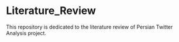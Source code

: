 # Literature_Review
This repository is dedicated to the literature review of Persian Twitter Analysis project.
